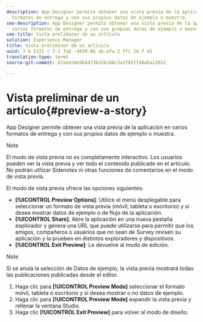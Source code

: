 ```yaml
---
description: App Designer permite obtener una vista previa de la aplicación en varios
  formatos de entrega y con sus propios datos de ejemplo o muestra.
seo-description: App Designer permite obtener una vista previa de la aplicación en
  varios formatos de entrega y con sus propios datos de ejemplo o muestra.
seo-title: Vista preliminar de un artículo
solution: Experience Manager
title: Vista preliminar de un artículo
uuid: 3 b 5321 c 3-1 fab -4439-86 ab-efa 2 ffc 24 f 41
translation-type: tm+mt
source-git-commit: 67aeb3de964473b326c88c3a3f81ff48a6a12652

---
```



# Vista preliminar de un artículo{#preview-a-story}

App Designer permite obtener una vista previa de la aplicación en varios formatos de entrega y con sus propios datos de ejemplo o muestra.

>[!NOTE]
>
>El modo de vista previa no es completamente interactivo. Los usuarios pueden ver la vista previa y ver todo el contenido publicado en el artículo. No podrán utilizar Sidenotes ni otras funciones de comentarios en el modo de vista previa.

El modo de vista previa ofrece las opciones siguientes:

* **[!UICONTROL Preview Options]**: Utilice el menú desplegable para seleccionar un formato de vista previa (móvil, tableta o escritorio) y si desea mostrar datos de ejemplo o de flujo de la aplicación.
* **[!UICONTROL Share]**: Abre la aplicación en una nueva pestaña explorador y genera una URL que puede utilizarse para permitir que los amigos, compañeros o usuarios que no sean de Survey revisen su aplicación y la prueben en distintos exploradores y dispositivos.
* **[!UICONTROL Exit Preview]**: Le devuelve al modo de edición.

>[!NOTE]
>
>Si se anula la selección de Datos de ejemplo, la vista previa mostrará todas las publicaciones publicadas desde el editor.

1. Haga clic para **[!UICONTROL Preview Mode]** seleccionar el formato móvil, tableta o escritorio y si desea mostrar o no datos de ejemplo.
1. Haga clic para **[!UICONTROL Preview Mode]** expandir la vista previa y rellenar la ventana Studio.
1. Haga clic **[!UICONTROL Exit Preview]** para volver al modo de diseño.
